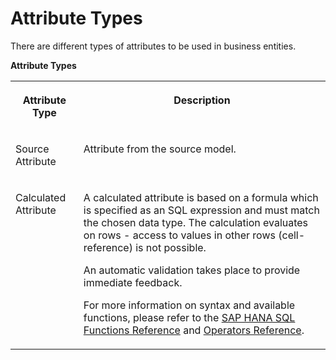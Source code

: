 <!-- loiobc16160cb8674d639d5de8f80423557c -->

# Attribute Types

There are different types of attributes to be used in business entities.

**Attribute Types**


<table>
<tr>
<th valign="top">

Attribute Type

</th>
<th valign="top">

Description

</th>
</tr>
<tr>
<td valign="top">

Source Attribute

</td>
<td valign="top">

Attribute from the source model.

</td>
</tr>
<tr>
<td valign="top">

Calculated Attribute

</td>
<td valign="top">

A calculated attribute is based on a formula which is specified as an SQL expression and must match the chosen data type. The calculation evaluates on rows - access to values in other rows \(cell-reference\) is not possible.

An automatic validation takes place to provide immediate feedback.

For more information on syntax and available functions, please refer to the [SAP HANA SQL Functions Reference](https://help.sap.com/viewer/4fe29514fd584807ac9f2a04f6754767/2.0.05/en-US/20a61f29751910149f99f0300dd95cd9.html) and [Operators Reference](https://help.sap.com/viewer/4fe29514fd584807ac9f2a04f6754767/2.0.05/en-US/20a380977519101494ceddd944e87527.html).

</td>
</tr>
</table>

